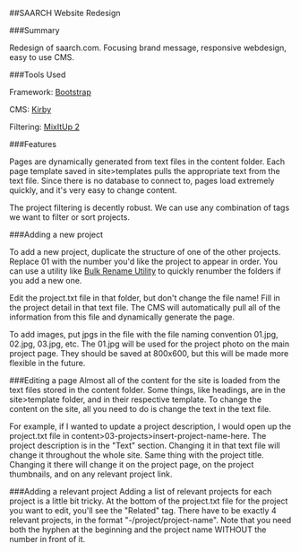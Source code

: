 ##SAARCH Website Redesign

###Summary

Redesign of saarch.com. Focusing brand message, responsive webdesign, easy to use CMS.

###Tools Used

Framework: [Bootstrap](http://getbootstrap.com)

CMS: [Kirby](http://getkirby.com)

Filtering: [MixItUp 2](http://mixitup.kunkalabs.com)

###Features

Pages are dynamically generated from text files in the content folder. Each page template saved in site>templates pulls the appropriate text from the text file. Since there is no database to connect to, pages load extremely quickly, and it's very easy to change content.

The project filtering is decently robust. We can use any combination of tags we want to filter or sort projects.

###Adding a new project

To add a new project, duplicate the structure of one of the other projects. Replace 01 with the number you'd like the project to appear in order. You can use a utility like [Bulk Rename Utility](http://www.bulkrenameutility.co.uk/Main_Intro.php) to quickly renumber the folders if you add a new one.

Edit the project.txt file in that folder, but don't change the file name! Fill in the project detail in that text file. The CMS will automatically pull all of the information from this file and dynamically generate the page.

To add images, put jpgs in the file with the file naming convention 01.jpg, 02.jpg, 03.jpg, etc. The 01.jpg will be used for the project photo on the main project page. They should be saved at 800x600, but this will be made more flexible in the future.

###Editing a page
Almost all of the content for the site is loaded from the text files stored in the content folder. Some things, like headings, are in the site>template folder, and in their respective template. To change the content on the site, all you need to do is change the text in the text file.

For example, if I wanted to update a project description, I would open up the project.txt file in content>03-projects>insert-project-name-here. The project description is in the "Text" section. Changing it in that text file will change it throughout the whole site. Same thing with the project title. Changing it there will change it on the project page, on the project thumbnails, and on any relevant project link.

###Adding a relevant project
Adding a list of relevant projects for each project is a little bit tricky. At the bottom of the project.txt file for the project you want to edit, you'll see the "Related" tag. There have to be exactly 4 relevant projects, in the format "-/project/project-name". Note that you need both the hyphen at the beginning and the project name WITHOUT the number in front of it.